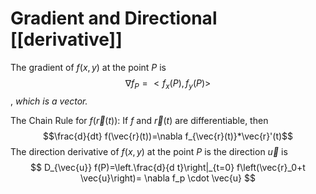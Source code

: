 # Gradient and Directional [[derivative]]
The gradient of $f(x,y)$ at the point $P$ is $$\nabla f_P=<f_x(P),f_y(P)>$$ , *which is a vector.*

The Chain Rule for $f(\vec{r}(t))$: If $f$ and $\vec{r}(t)$ are differentiable, then $$\frac{d}{dt} f(\vec{r}(t))=\nabla f_{\vec{r}(t)}*\vec{r}'(t)$$
The direction derivative of $f(x,y)$ at the point $P$ is the direction $\vec{u}$ is $$
D_{\vec{u}} f(P)=\left.\frac{d}{d t}\right|_{t=0} f\left(\vec{r}_0+t \vec{u}\right)= \nabla f_p \cdot \vec{u} 
$$

